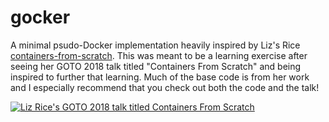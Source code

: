 gocker
===

A minimal psudo-Docker implementation heavily inspired by Liz's Rice [containers-from-scratch](https://github.com/lizrice/containers-from-scratch). This was meant to be a learning exercise after seeing her GOTO 2018 talk titled "Containers From Scratch" and being inspired to further that learning. Much of the base code is from her work and I especially recommend that you check out both the code and the talk!

[![Liz Rice's GOTO 2018 talk titled Containers From Scratch](https://img.youtube.com/vi/8fi7uSYlOdc/0.jpg)](https://www.youtube.com/watch?v=8fi7uSYlOdc)
